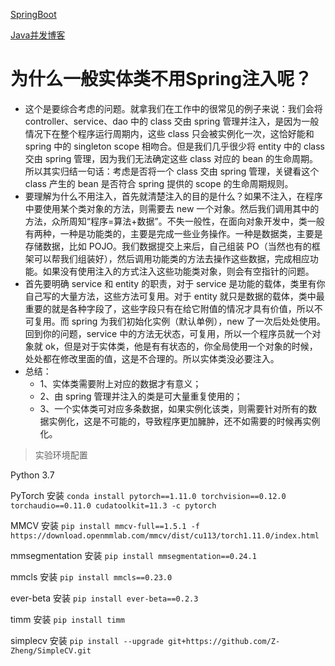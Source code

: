 [SpringBoot](https://www.yuque.com/atguigu/springboot)

[Java并发博客](https://blog.csdn.net/panweiwei1994/article/details/78483167)

# 为什么一般实体类不用Spring注入呢？

- 这个是要综合考虑的问题。就拿我们在工作中的很常见的例子来说：我们会将 controller、service、dao 中的 class 交由 spring 管理并注入，是因为一般情况下在整个程序运行周期内，这些 class 只会被实例化一次，这恰好能和 spring 中的 singleton scope 相吻合。但是我们几乎很少将 entity 中的 class 交由 spring 管理，因为我们无法确定这些 class 对应的 bean 的生命周期。所以其实归结一句话：考虑是否将一个 class 交由 spring 管理，关键看这个 class 产生的 bean 是否符合 spring 提供的 scope 的生命周期规则。
-    要理解为什么不用注入，首先就清楚注入的目的是什么？如果不注入，在程序中要使用某个类对象的方法，则需要去 new 一个对象。然后我们调用其中的方法，众所周知“程序=算法+数据”。不失一般性，在面向对象开发中，类一般有两种，一种是功能类的，主要是完成一些业务操作。一种是数据类，主要是存储数据，比如 POJO。我们数据提交上来后，自己组装 PO（当然也有的框架可以帮我们组装好），然后调用功能类的方法去操作这些数据，完成相应功能。如果没有使用注入的方式注入这些功能类对象，则会有空指针的问题。
-    首先要明确 service 和 entity 的职责，对于 service 是功能的载体，类里有你自己写的大量方法，这些方法可复用。对于 entity 就只是数据的载体，类中最重要的就是各种字段了，这些字段只有在给它附值的情况才具有价值，所以不可复用。而 spring 为我们初始化实例（默认单例），new 了一次后处处使用。回到你的问题，service 中的方法无状态，可复用，所以一个程序员就一个对象就 ok，但是对于实体类，他是有有状态的，你全局使用一个对象的时候，处处都在修改里面的值，这是不合理的。所以实体类没必要注入。
- 总结：
  - 1、实体类需要附上对应的数据才有意义；
  - 2、由 spring 管理并注入的类是可大量重复使用的；
  - 3、一个实体类可对应多条数据，如果实例化该类，则需要针对所有的数据实例化，这是不可能的，导致程序更加臃肿，还不如需要的时候再实例化。


> 实验环境配置

Python 3.7

PyTorch 安装 `conda install pytorch==1.11.0 torchvision==0.12.0 torchaudio==0.11.0 cudatoolkit=11.3 -c pytorch`

MMCV 安装 `pip install mmcv-full==1.5.1 -f https://download.openmmlab.com/mmcv/dist/cu113/torch1.11.0/index.html`

mmsegmentation 安装 `pip install mmsegmentation==0.24.1`

mmcls 安装 `pip install mmcls==0.23.0`

ever-beta 安装 `pip install ever-beta==0.2.3`

timm 安装 `pip install timm`

simplecv 安装 `pip install --upgrade git+https://github.com/Z-Zheng/SimpleCV.git`
